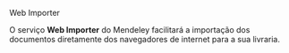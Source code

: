 Web Importer

O serviço **Web Importer** do Mendeley facilitará a importação dos documentos diretamente dos navegadores de internet para a sua livraria.
